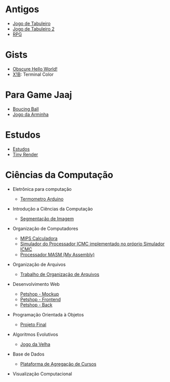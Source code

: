 # Antigos
- [Jogo de Tabuleiro](https://github.com/Edwolt/Jogo-de-Tabuleiro)
- [Jogo de Tabuleiro 2](https://github.com/Edwolt/Jogo-de-Tabuleiro-2)
- [RPG](https://github.com/Edwolt/RPG)

# Gists
- [Obscure Hello World!](https://gist.github.com/Edwolt/7b74c332715207c876628dd9a5e6e997)
- [X1B](https://gist.github.com/Edwolt/95d32eb40e79f4f73a6a4a102753292a): Terminal Color

# Para Game Jaaj
- [Boucing Ball](https://github.com/Edwolt/BoucingBall)
- [Jogo da Arminha](https://github.com/Edwolt/JogoDaArminha)

# Estudos
- [Estudos](https://gitlab.com/Edwolt/Estudos)
- [Tiny Render](https://github.com/Edwolt/TinyRenderer)

# Ciências da Computação
- Eletrônica para computação
    - [Termometro Arduino](https://github.com/Edwolt/Termometro-Arduino)
- Introdução a Ciências da Computação
    - [Segmentação de Imagem](https://github.com/Edwolt/TrabalhoICC-SegmentacaoDeImagem)

- Organização de Computadores
    - [MIPS Calculadora](https://github.com/Edwolt/MIPS-Calculadora)
    - [Simulador do Processador ICMC implementado no próprio Simulador ICMC](https://github.com/Edwolt/PICMC-Simul)
    - [Processador MASM (My Assembly)](https://github.com/Edwolt/Processador-MASM)
- Organização de Arquivos
    - [Trabalho de Organização de Arquivos](https://github.com/Edwolt/OrganizacaoDeArquivos-Trabalho)
- Desenvolvimento Web
    - [Petshop - Mockup](https://github.com/Edwolt/Petshop-Mockup)
    - [Petshop - Frontend](https://github.com/FulecoRafa/petshop-front)
    - [Petshop - Back](https://github.com/FulecoRafa/petshop-back)
- Programação Orientada à Objetos
    - [Projeto Final](https://github.com/lucasyamamoto/SSC0103-Programacao-Orientada-a-Objetos-Projeto-Final)

- Algoritmos Evolutivos
    - [Jogo da Velha](https://github.com/Edwolt/Jogo-da-Velha)

- Base de Dados
    - [Plataforma de Agregação de Cursos](https://github.com/WictorDalbosco/TrabalhoBD)

- Visualização Computacional
